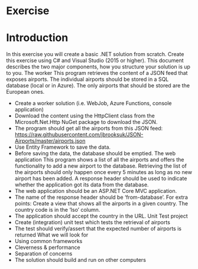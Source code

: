 # Exercise
 
# Introduction
In this exercise you will create a basic .NET solution from scratch. Create this exercise using C# and Visual Studio (2015 or higher). This document describes the two major components, how you structure your solution is up to you.
The worker
This program retrieves the content of a JSON feed that exposes airports. The individual airports should be stored in a SQL database (local or in Azure). The only airports that should be stored are the European ones. 
*	Create a worker solution (i.e. WebJob, Azure Functions, console application)
*	Download the content using the HttpClient class from the Microsoft.Net.Http NuGet package to download the JSON.
*	The program should get all the airports from this JSON feed: https://raw.githubusercontent.com/jbrooksuk/JSON-Airports/master/airports.json
*	Use Entity Framework to save the data.
*	Before saving the data, the database should be emptied.
The web application
This program shows a list of all the airports and offers the functionality to add a new airport to the database. Retrieving the list of the airports should only happen once every 5 minutes as long as no new airport has been added. A response header should be used to indicate whether the application got its data from the database.
*	The web application should be an ASP.NET Core MVC application.
*	The name of the response header should be ‘from-database’.
For extra points:
Create a view that shows all the airports in a given country. The country code is in the ‘Iso’ column.
*	The application should accept the country in the URL. 
Unit Test project
*	Create (integration) unit test which tests the retrieval of airports
*	The test should verify/assert that the expected number of airports is returned
What we will look for
*	Using common frameworks
*	Cleverness & performance
*	Separation of concerns
*	The solution should build and run on other computers
